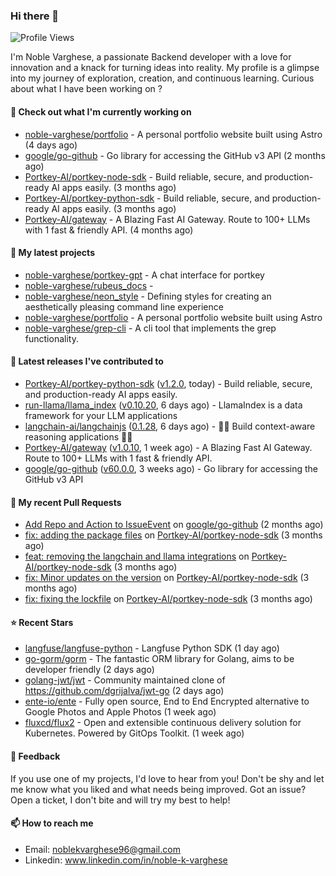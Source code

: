 ### Hi there 👋
![Profile Views](https://komarev.com/ghpvc/?username=noble-varghese&label=PROFILE+VIEWS)

I'm Noble Varghese, a passionate Backend developer with a love for innovation and a knack for turning ideas into reality. My profile is a glimpse into my journey of exploration, creation, and continuous learning. Curious about what I have been working on ?


#### 👷 Check out what I'm currently working on

- [noble-varghese/portfolio](https://github.com/noble-varghese/portfolio) - A personal portfolio website built using Astro (4 days ago)
- [google/go-github](https://github.com/google/go-github) - Go library for accessing the GitHub v3 API (2 months ago)
- [Portkey-AI/portkey-node-sdk](https://github.com/Portkey-AI/portkey-node-sdk) - Build reliable, secure, and production-ready AI apps easily. (3 months ago)
- [Portkey-AI/portkey-python-sdk](https://github.com/Portkey-AI/portkey-python-sdk) - Build reliable, secure, and production-ready AI apps easily. (3 months ago)
- [Portkey-AI/gateway](https://github.com/Portkey-AI/gateway) - A Blazing Fast AI Gateway. Route to 100&#43; LLMs with 1 fast &amp; friendly API. (4 months ago)

#### 🌱 My latest projects

- [noble-varghese/portkey-gpt](https://github.com/noble-varghese/portkey-gpt) - A chat interface for portkey
- [noble-varghese/rubeus_docs](https://github.com/noble-varghese/rubeus_docs) - 
- [noble-varghese/neon_style](https://github.com/noble-varghese/neon_style) - Defining styles for creating an aesthetically pleasing command line experience
- [noble-varghese/portfolio](https://github.com/noble-varghese/portfolio) - A personal portfolio website built using Astro
- [noble-varghese/grep-cli](https://github.com/noble-varghese/grep-cli) - A cli tool that implements the grep functionality.

#### 🔭 Latest releases I've contributed to

- [Portkey-AI/portkey-python-sdk](https://github.com/Portkey-AI/portkey-python-sdk) ([v1.2.0](https://github.com/Portkey-AI/portkey-python-sdk/releases/tag/v1.2.0), today) - Build reliable, secure, and production-ready AI apps easily.
- [run-llama/llama_index](https://github.com/run-llama/llama_index) ([v0.10.20](https://github.com/run-llama/llama_index/releases/tag/v0.10.20), 6 days ago) - LlamaIndex is a data framework for your LLM applications
- [langchain-ai/langchainjs](https://github.com/langchain-ai/langchainjs) ([0.1.28](https://github.com/langchain-ai/langchainjs/releases/tag/0.1.28), 6 days ago) - 🦜🔗 Build context-aware reasoning applications 🦜🔗
- [Portkey-AI/gateway](https://github.com/Portkey-AI/gateway) ([v1.0.10](https://github.com/Portkey-AI/gateway/releases/tag/v1.0.10), 1 week ago) - A Blazing Fast AI Gateway. Route to 100&#43; LLMs with 1 fast &amp; friendly API.
- [google/go-github](https://github.com/google/go-github) ([v60.0.0](https://github.com/google/go-github/releases/tag/v60.0.0), 3 weeks ago) - Go library for accessing the GitHub v3 API

#### 🔨 My recent Pull Requests

- [Add Repo and Action to IssueEvent](https://github.com/google/go-github/pull/3040) on [google/go-github](https://github.com/google/go-github) (2 months ago)
- [fix: adding the package files](https://github.com/Portkey-AI/portkey-node-sdk/pull/18) on [Portkey-AI/portkey-node-sdk](https://github.com/Portkey-AI/portkey-node-sdk) (3 months ago)
- [feat: removing the langchain and llama integrations](https://github.com/Portkey-AI/portkey-node-sdk/pull/17) on [Portkey-AI/portkey-node-sdk](https://github.com/Portkey-AI/portkey-node-sdk) (3 months ago)
- [fix: Minor updates on the version](https://github.com/Portkey-AI/portkey-node-sdk/pull/16) on [Portkey-AI/portkey-node-sdk](https://github.com/Portkey-AI/portkey-node-sdk) (3 months ago)
- [fix: fixing the lockfile](https://github.com/Portkey-AI/portkey-node-sdk/pull/15) on [Portkey-AI/portkey-node-sdk](https://github.com/Portkey-AI/portkey-node-sdk) (3 months ago)


#### ⭐ Recent Stars

- [langfuse/langfuse-python](https://github.com/langfuse/langfuse-python) - Langfuse Python SDK (1 day ago)
- [go-gorm/gorm](https://github.com/go-gorm/gorm) - The fantastic ORM library for Golang, aims to be developer friendly (2 days ago)
- [golang-jwt/jwt](https://github.com/golang-jwt/jwt) - Community maintained clone of https://github.com/dgrijalva/jwt-go (2 days ago)
- [ente-io/ente](https://github.com/ente-io/ente) - Fully open source, End to End Encrypted alternative to Google Photos and Apple Photos (1 week ago)
- [fluxcd/flux2](https://github.com/fluxcd/flux2) - Open and extensible continuous delivery solution for Kubernetes. Powered by GitOps Toolkit. (1 week ago)

#### 💬 Feedback

If you use one of my projects, I'd love to hear from you! Don't be shy and let me know what you liked and what needs being improved. Got an issue? Open a ticket, I don't bite and will try my best to help!

#### 📫 How to reach me

- Email: noblekvarghese96@gmail.com
- Linkedin: www.linkedin.com/in/noble-k-varghese
